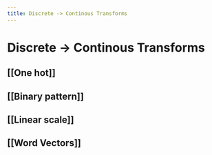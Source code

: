 ```yaml
---
title: Discrete -> Continous Transforms
---
```


# Discrete -> Continous Transforms

## [[One hot]]

## [[Binary pattern]]

## [[Linear scale]]

## [[Word Vectors]]




































































